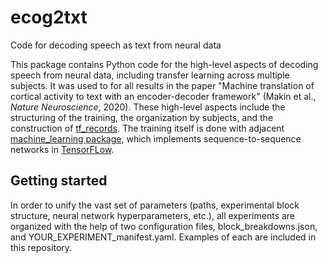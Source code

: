 # ecog2txt
Code for decoding speech as text from neural data

This package contains Python code for the high-level aspects of decoding speech from neural data, including transfer learning across multiple subjects.  It was used to for all results in the paper "Machine translation of cortical activity to text with an encoder-decoder framework" (Makin et al., _Nature Neuroscience_, 2020).  These high-level aspects include the structuring of the training, the organization by subjects, and the construction of [tf_records](https://www.tensorflow.org/tutorials/load_data/tfrecord).  The training itself is done with adjacent [machine_learning package](https://github.com/jgmakin/machine_learning), which implements sequence-to-sequence networks in [TensorFLow](https://www.tensorflow.org).

## Getting started
In order to unify the vast set of parameters (paths, experimental block structure, neural network hyperparameters, etc.), all experiments are organized with the help of two configuration files, block_breakdowns.json, and YOUR_EXPERIMENT_manifest.yaml.  Examples of each are included in this repository.
